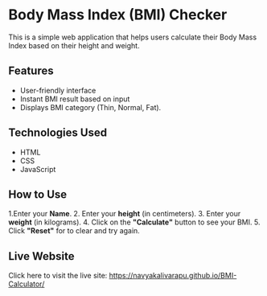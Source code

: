 # Body Mass Index (BMI) Checker

This is a simple web application that helps users calculate their Body Mass Index  based on their height and weight.

## Features

- User-friendly interface
- Instant BMI result based on input
- Displays BMI category (Thin, Normal, Fat).

## Technologies Used

- HTML
- CSS
- JavaScript

## How to Use
1.Enter your **Name**.
2. Enter your **height** (in centimeters).
3. Enter your **weight** (in kilograms).
4. Click on the **"Calculate"** button to see your BMI.
5. Click **"Reset"** for to clear and try again.

## Live Website

Click here to visit the live site: https://navyakalivarapu.github.io/BMI-Calculator/


